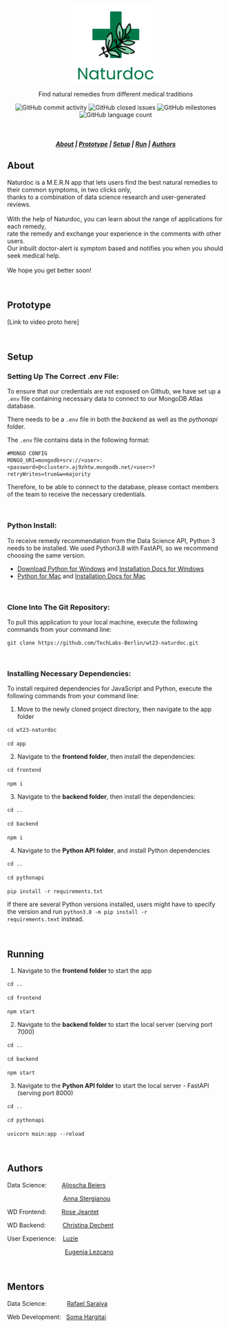 <p align="center">
<img src="./images/logo-naturdoc.png" width="200px">
</p>

<div align="center">

Find natural remedies from different medical traditions

</div>

<div align="center">

![GitHub commit activity](https://img.shields.io/github/commit-activity/m/TechLabs-Berlin/wt23-naturdoc?color=1d7147&style=for-the-badge)
 ![GitHub closed issues](https://img.shields.io/github/issues-closed-raw/TechLabs-Berlin/wt23-naturdoc?color=EAE6B4&style=for-the-badge) ![GitHub milestones](https://img.shields.io/github/milestones/all/TechLabs-Berlin/wt23-naturdoc?color=F2F2F2&style=for-the-badge) ![GitHub language count](https://img.shields.io/github/languages/count/TechLabs-Berlin/wt23-naturdoc?color=62B096&style=for-the-badge)

</div>

&nbsp;

<h5 align="center">
  <a href="#About">About</a>  |
  <a href="#Prototype">Prototype</a>  |
  <a href="#Setup">Setup</a>  |
  <a href="#Running">Run</a>  |
  <a href="#Authors">Authors</a>
</h5>



## About

Naturdoc is a M.E.R.N app that lets users find the best natural remedies to their common symptoms, in two clicks only,</br> thanks to a combination of data science research and user-generated reviews.</br> </br> With the help of Naturdoc, you can learn about the range of applications for each remedy,</br>  rate the remedy and exchange your experience in the comments with other users. </br> Our inbuilt doctor-alert is symptom based and notifies you when you should seek medical help.</br> </br>  We hope you get better soon!

&nbsp;

## Prototype

[Link to video proto here]

&nbsp;

## Setup

### Setting Up The Correct .env File:
To ensure that our credentials are not exposed on Github, we have set up a <code>.env</code> file containing necessary data to connect to our MongoDB Atlas database. 

There needs to be a <code>.env</code> file in both the _backend_ as well as the _pythonapi_ folder.

The <code>.env</code> file contains data in the following format:
```
#MONGO CONFIG
MONGO_URI=mongodb+srv://<user>:<password>@<cluster>.aj9zhtw.mongodb.net/<user>?retryWrites=true&w=majority
```
Therefore, to be able to connect to the database, please contact members of the team to receive the necessary credentials.

&nbsp;

### Python Install:
To receive remedy recommendation from the Data Science API, Python 3 needs to be installed. We used Python3.8 with FastAPI, so we recommend choosing the same version.

* [Download Python for Windows](https://www.python.org/downloads/windows/) and [Installation Docs for Windows](https://docs.python.org/3.8/using/windows.html)
* [Python for Mac](https://www.python.org/downloads/macos/) and [Installation Docs for Mac](https://docs.python.org/3.8/using/mac.html)

&nbsp;

### Clone Into The Git Repository:
To pull this application to your local machine, execute the following commands from your command line:

```
git clone https://github.com/TechLabs-Berlin/wt23-naturdoc.git
```

&nbsp;

### Installing Necessary Dependencies:
To install required dependencies for JavaScript and Python, execute the following commands from your command line:

1. Move to the newly cloned project directory, then navigate to the app folder
```
cd wt23-naturdoc

cd app
```
2. Navigate to the **frontend folder**, then install the dependencies:
```
cd frontend

npm i
```

3. Navigate to the **backend folder**, then install the dependencies:
```
cd ..

cd backend

npm i
```

4. Navigate to the **Python API folder**, and install Python dependencies
```
cd ..

cd pythonapi

pip install -r requirements.txt
```

If there are several Python versions installed, users might have to specify the version and run <code>python3.8 -m pip install -r requirements.text</code> instead.

&nbsp;
&nbsp;

## Running
1. Navigate to the **frontend folder** to start the app
```
cd ..

cd frontend

npm start
```
2. Navigate to the **backend folder** to start the local server (serving port 7000)
```
cd ..

cd backend

npm start
```
3. Navigate to the **Python API folder** to start the local server - FastAPI (serving port 8000)
```
cd ..

cd pythonapi

uvicorn main:app --reload
```

&nbsp;
&nbsp;

## Authors
Data Science:&nbsp;&nbsp;&nbsp;&nbsp;&nbsp;&nbsp;&nbsp;&nbsp; [Aljoscha Beiers](https://github.com/alj-b) &nbsp;

&nbsp;&nbsp;&nbsp;&nbsp;&nbsp;&nbsp;&nbsp;&nbsp;&nbsp;&nbsp;&nbsp;&nbsp;&nbsp;&nbsp;&nbsp;&nbsp;&nbsp;&nbsp;&nbsp;&nbsp;&nbsp;&nbsp;&nbsp;&nbsp;&nbsp;&nbsp;&nbsp;&nbsp;&nbsp;&nbsp;&nbsp;&nbsp; [Anna Stergianou](https://github.com/annastergianou) &nbsp;

WD Frontend:&nbsp;&nbsp;&nbsp;&nbsp;&nbsp;&nbsp;&nbsp;&nbsp; [Rose Jeantet](https://github.com/rjeantet) &nbsp;

WD Backend:&nbsp;&nbsp;&nbsp;&nbsp;&nbsp;&nbsp;&nbsp;&nbsp;&nbsp; [Christina Dechent](https://github.com/ChristinaLisa) &nbsp;

User Experience:&nbsp;&nbsp;&nbsp; [Luzie](https://github.com/hotmail030) &nbsp;

&nbsp;&nbsp;&nbsp;&nbsp;&nbsp;&nbsp;&nbsp;&nbsp;&nbsp;&nbsp;&nbsp;&nbsp;&nbsp;&nbsp;&nbsp;&nbsp;&nbsp;&nbsp;&nbsp;&nbsp;&nbsp;&nbsp;&nbsp;&nbsp;&nbsp;&nbsp;&nbsp;&nbsp;&nbsp;&nbsp;&nbsp;&nbsp;&nbsp; [Eugenia Lezcano](https://github.com/)

&nbsp;
&nbsp;

## Mentors
Data Science:&nbsp;&nbsp;&nbsp;&nbsp;&nbsp;&nbsp;&nbsp;&nbsp;&nbsp;&nbsp;&nbsp; [Rafael Saraiva](https://github.com/JumpingDino) &nbsp;

Web Development:&nbsp;&nbsp; [Soma Hargitai](https://github.com/somahargitai) &nbsp;


